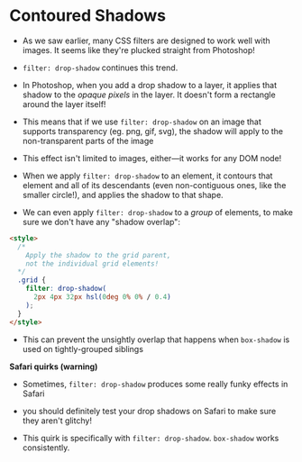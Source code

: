 
# Contoured Shadows

- As we saw earlier, many CSS filters are designed to work well with images. It seems like they're plucked straight from Photoshop!

- `filter: drop-shadow`  continues this trend.

- In Photoshop, when you add a drop shadow to a layer, it applies that shadow to the  _opaque pixels_  in the layer. It doesn't form a rectangle around the layer itself!

- This means that if we use  `filter: drop-shadow`  on an image that supports transparency (eg. png, gif, svg), the shadow will apply to the non-transparent parts of the image

- This effect isn't limited to images, either—it works for any DOM node!

- When we apply `filter: drop-shadow` to an element, it contours that element and all of its descendants (even non-contiguous ones, like the smaller circle!), and applies the shadow to that shape.

- We can even apply `filter: drop-shadow` to a _group_ of elements, to make sure we don't have any "shadow overlap":

```html
<style>
  /*
    Apply the shadow to the grid parent,
    not the individual grid elements!
  */
  .grid {
    filter: drop-shadow(
      2px 4px 32px hsl(0deg 0% 0% / 0.4)
    );
  }
</style>
```

- This can prevent the unsightly overlap that happens when `box-shadow` is used on tightly-grouped siblings

 **Safari quirks (warning)**

- Sometimes,  `filter: drop-shadow`  produces some really funky effects in Safari

- you should definitely test your drop shadows on Safari to make sure they aren't glitchy!

- This quirk is specifically with  `filter: drop-shadow`.  `box-shadow`  works consistently.